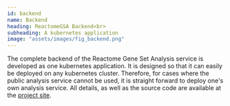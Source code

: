 ```yaml
---
id: backend
name: Backend
heading: ReactomeGSA Backend<br>
subheading: A kubernetes application
image: "assets/images/fig_backend.png"
---
```


The complete backend of the Reactome Gene Set Analysis service is developed
as one kubernetes application. It is designed so that it can easily be
deployed on any kubernetes cluster. Therefore, for cases where the public
analysis service cannot be used, it is straight forward to deploy one's own
analysis service. All details, as well as the source code are available at the
[project site](https://github.com/reactome/gsa-backend).
